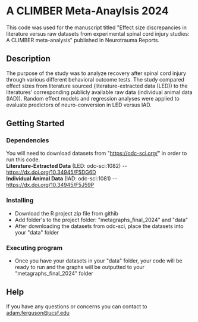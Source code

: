 # A CLIMBER Meta-Anaylsis 2024

This code was used for the manuscript titled "Effect size discrepancies in literature versus raw datasets from experimental spinal cord injury studies: A CLIMBER meta-analysis" published in Neurotrauma Reports. 

## Description

The purpose of the study was to analyze recovery after spinal cord injury through various different behavioral outcome tests. The study compared effect sizes from literature sourced (literature-extracted data (LED)) to the literatures’ corresponding publicly available raw data (individual animal data (IAD)). Random effect models and regression analyses were applied to evaluate predictors of neuro-conversion in LED versus IAD. 

## Getting Started

### Dependencies

You will need to download datasets from "https://odc-sci.org/" in order to run this code. <br/> 
**Literature-Extracted Data** (LED: odc-sci:1082) -- https://dx.doi.org/10.34945/F5DG6D <br/>
**Individual Animal Data** (IAD: odc-sci:1081) -- https://dx.doi.org/10.34945/F5J59P 

### Installing

* Download the R project zip file from githib
* Add folder's to the project folder: "metagraphs_final_2024" and "data"
* After downloading the datasets from odc-sci, place the datasets into your "data" folder

### Executing program

* Once you have your datasets in your "data" folder, your code will be ready to run and the graphs will be outputted to your "metagraphs_final_2024" folder

## Help

If you have any questions or concerns you can contact to adam.ferguson@ucsf.edu 
